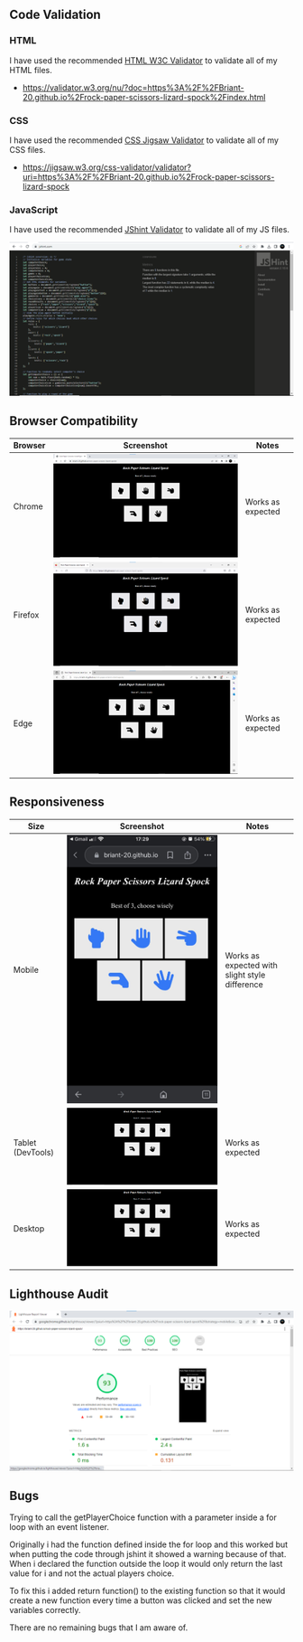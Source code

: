 ## Code Validation

### HTML

I have used the recommended [HTML W3C Validator](https://validator.w3.org) to validate all of my HTML files.

- https://validator.w3.org/nu/?doc=https%3A%2F%2FBriant-20.github.io%2Frock-paper-scissors-lizard-spock%2Findex.html

### CSS

I have used the recommended [CSS Jigsaw Validator](https://jigsaw.w3.org/css-validator) to validate all of my CSS files.

- https://jigsaw.w3.org/css-validator/validator?uri=https%3A%2F%2FBriant-20.github.io%2Frock-paper-scissors-lizard-spock

### JavaScript

I have used the recommended [JShint Validator](https://jshint.com) to validate all of my JS files.

![screenshot](documentation/jshint.png)

## Browser Compatibility

| Browser | Screenshot | Notes |
| --- | --- | --- |
| Chrome | ![screenshot](documentation/chrome.png) | Works as expected |
| Firefox | ![screenshot](documentation/firefox.png) | Works as expected |
| Edge | ![screenshot](documentation/edge.png) | Works as expected |

## Responsiveness

| Size | Screenshot | Notes |
| --- | --- | --- |
| Mobile | ![screenshot](documentation/mobile.jpg) | Works as expected with slight style difference |
| Tablet (DevTools) | ![screenshot](documentation/tablet.png) | Works as expected |
| Desktop | ![screenshot](documentation/desktop.png) | Works as expected |

## Lighthouse Audit

![screenshot](documentation/lighthouse.png)

## Bugs

Trying to call the getPlayerChoice function with a parameter inside a for loop with an event listener. 

Originally i had the function defined inside the for loop and this worked but when putting the code through jshint it showed a warning because of that. When i declared the function outside the loop it would only return the last value for i and not the actual players choice. 

To fix this i added return function() to the existing function so that it would create a new function every time a button was clicked and set the new variables correctly.

There are no remaining bugs that I am aware of.


